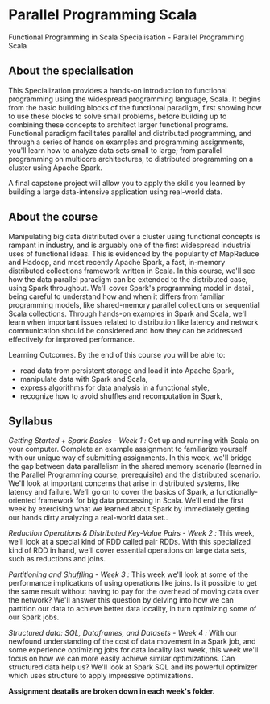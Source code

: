 # Parallel Programming Scala

Functional Programming in Scala Specialisation - Parallel Programming Scala

## About the specialisation

This Specialization provides a hands-on introduction to functional programming using the widespread programming language, Scala. It begins from the basic building blocks of the functional paradigm, first showing how to use these blocks to solve small problems, before building up to combining these concepts to architect larger functional programs. Functional paradigm facilitates parallel and distributed programming, and through a series of hands on examples and programming assignments, you'll learn how to analyze data sets small to large; from parallel programming on multicore architectures, to distributed programming on a cluster using Apache Spark.

A final capstone project will allow you to apply the skills you learned by building a large data-intensive application using real-world data.

## About the course

Manipulating big data distributed over a cluster using functional concepts is rampant in industry, and is arguably one of the first widespread industrial uses of functional ideas. This is evidenced by the popularity of MapReduce and Hadoop, and most recently Apache Spark, a fast, in-memory distributed collections framework written in Scala. In this course, we'll see how the data parallel paradigm can be extended to the distributed case, using Spark throughout. We'll cover Spark's programming model in detail, being careful to understand how and when it differs from familiar programming models, like shared-memory parallel collections or sequential Scala collections. Through hands-on examples in Spark and Scala, we'll learn when important issues related to distribution like latency and network communication should be considered and how they can be addressed effectively for improved performance.

Learning Outcomes. By the end of this course you will be able to:

- read data from persistent storage and load it into Apache Spark,
- manipulate data with Spark and Scala,
- express algorithms for data analysis in a functional style, 
- recognize how to avoid shuffles and recomputation in Spark,

## Syllabus 



*Getting Started + Spark Basics - Week 1 :* Get up and running with Scala on your computer. Complete an example assignment to familiarize yourself with our unique way of submitting assignments. In this week, we'll bridge the gap between data parallelism in the shared memory scenario (learned in the Parallel Programming course, prerequisite) and the distributed scenario. We'll look at important concerns that arise in distributed systems, like latency and failure. We'll go on to cover the basics of Spark, a functionally-oriented framework for big data processing in Scala. We'll end the first week by exercising what we learned about Spark by immediately getting our hands dirty analyzing a real-world data set..

*Reduction Operations & Distributed Key-Value Pairs - Week 2 :* This week, we'll look at a special kind of RDD called pair RDDs. With this specialized kind of RDD in hand, we'll cover essential operations on large data sets, such as reductions and joins.

*Partitioning and Shuffling - Week 3 :* This week we'll look at some of the performance implications of using operations like joins. Is it possible to get the same result without having to pay for the overhead of moving data over the network? We'll answer this question by delving into how we can partition our data to achieve better data locality, in turn optimizing some of our Spark jobs.

*Structured data: SQL, Dataframes, and Datasets - Week 4 :* 
With our newfound understanding of the cost of data movement in a Spark job, and some experience optimizing jobs for data locality last week, this week we'll focus on how we can more easily achieve similar optimizations. Can structured data help us? We'll look at Spark SQL and its powerful optimizer which uses structure to apply impressive optimizations.


**Assignment deatails are broken down in each week's folder.**
